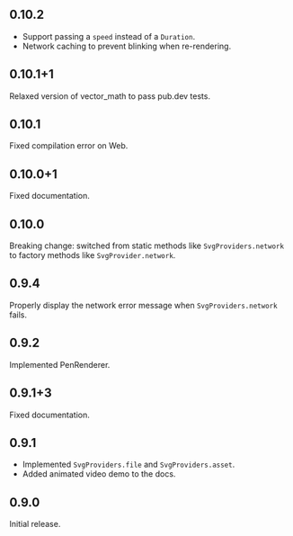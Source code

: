 ## 0.10.2

- Support passing a `speed` instead of a `Duration`.
- Network caching to prevent blinking when re-rendering.

## 0.10.1+1

Relaxed version of vector_math to pass pub.dev tests.

## 0.10.1

Fixed compilation error on Web.

## 0.10.0+1

Fixed documentation.

## 0.10.0

Breaking change: switched from static methods like `SvgProviders.network` to
factory methods like `SvgProvider.network`.

## 0.9.4

Properly display the network error message when `SvgProviders.network` fails.

## 0.9.2

Implemented PenRenderer.

## 0.9.1+3

Fixed documentation.

## 0.9.1

- Implemented `SvgProviders.file` and `SvgProviders.asset`.
- Added animated video demo to the docs.

## 0.9.0

Initial release.
